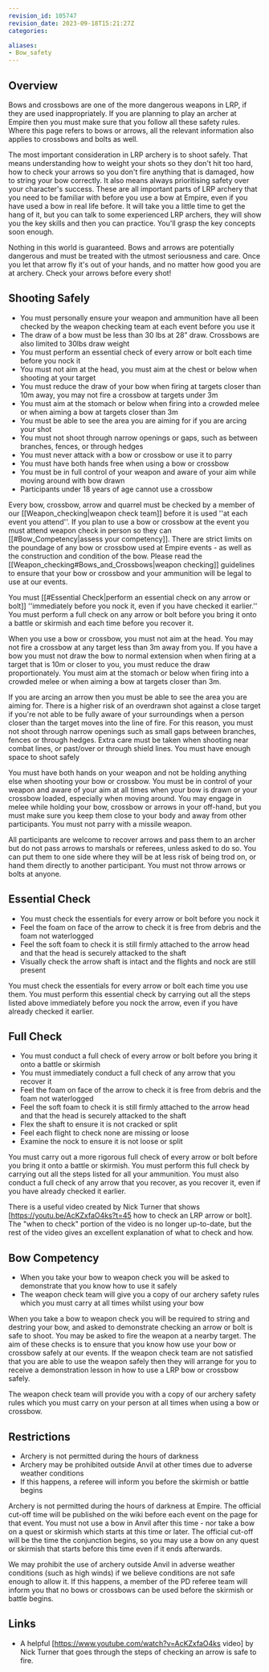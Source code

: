 ```yaml
---
revision_id: 105747
revision_date: 2023-09-18T15:21:27Z
categories:

aliases:
- Bow_safety
---
```



## Overview
Bows and crossbows are one of the more dangerous weapons in LRP, if they are used inappropriately. If you are planning to play an archer at Empire then you must make sure that you follow all these safety rules. Where this page refers to bows or arrows, all the relevant information also applies to crossbows and bolts as well.

The most important consideration in LRP archery is to shoot safely. That means understanding how to weight your shots so they don't hit too hard, how to check your arrows so you don't fire anything that is damaged, how to string your bow correctly. It also means always prioritising safety over your character's success. These are all important parts of LRP archery that you need to be familiar with before you use a bow at Empire, even if you have used a bow in real life before. It will take you a little time to get the hang of it, but you can talk to some experienced LRP archers, they will show you the key skills and then you can practice. You'll grasp the key concepts soon enough.

Nothing in this world is guaranteed. Bows and arrows are potentially dangerous and must be treated with the utmost seriousness and care. Once you let that arrow fly it's out of your hands, and no matter how good you are at archery. Check your arrows before every shot!


## Shooting Safely

* You must personally ensure your weapon and ammunition have all been checked by the weapon checking team at each event before you use it
* The draw of a bow must be less than 30 lbs at 28” draw. Crossbows are also limited to 30lbs draw weight
* You must perform an essential check of every arrow or bolt each time before you nock it
* You must not aim at the head, you must aim at the chest or below when shooting at your target
* You must reduce the draw of your bow when firing at targets closer than 10m away, you may not fire a crossbow at targets under 3m
* You must aim at the stomach or below when firing into a crowded melee or when aiming a bow at targets closer than 3m
* You must be able to see the area you are aiming for if you are arcing your shot
* You must not shoot through narrow openings or gaps, such as between branches, fences, or through hedges
* You must never attack with a bow or crossbow or use it to parry
* You must have both hands free when using a bow or crossbow
* You must be in full control of your weapon and aware of your aim while moving around with bow drawn
* Participants under 18 years of age cannot use a crossbow

Every bow, crossbow, arrow and quarrel must be checked by a member of our [[Weapon_checking|weapon check team]] before it is used ''at each event you attend''. If you plan to use a bow or crossbow at the event you must attend weapon check in person so they can [[#Bow_Competency|assess your competency]]. There are strict limits on the poundage of any bow or crossbow used at Empire events - as well as the construction and condition of the bow. Please read the [[Weapon_checking#Bows_and_Crossbows|weapon checking]] guidelines to ensure that your bow or crossbow and your ammunition will be legal to use at our events.

You must [[#Essential Check|perform an essential check on any arrow or bolt]] ''immediately before you nock it, even if you have checked it earlier.'' You must perform a full check on any arrow or bolt before you bring it onto a battle or skirmish and each time before you recover it.

When you use a bow or crossbow, you must not aim at the head. You may not fire a crossbow at any target less than 3m away from you. If you have a bow you must not draw the bow to normal extension when when firing at a target that is 10m or closer to you, you must reduce the draw proportionately. You must aim at the stomach or below when firing into a crowded melee or when aiming a bow at targets closer than 3m. 

If you are arcing an arrow then you must be able to see the area you are aiming for. There is a higher risk of an overdrawn shot against a close target if you're not able to be fully aware of your surroundings when a person closer than the target moves into the line of fire. For this reason, you must not shoot through narrow openings such as small gaps between branches, fences or through hedges. Extra care must be taken when shooting near combat lines, or past/over or through shield lines. You must have enough space to shoot safely

You must have both hands on your weapon and not be holding anything else when shooting your bow or crossbow. You must be in control of your weapon and aware of your aim at all times when your bow is drawn or your crossbow loaded, especially when moving around. You may engage in melee while holding your bow, crossbow or arrows in your off-hand, but you must make sure you keep them close to your body and away from other participants. You must not parry with a missile weapon.

All participants are welcome to recover arrows and pass them to an archer but do not pass arrows to marshals or referees, unless asked to do so. You can put them to one side where they will be at less risk of being trod on, or hand them directly to another participant. You must not throw arrows or bolts at anyone.

## Essential Check
* You must check the essentials for every arrow or bolt before you nock it
* Feel the foam on face of the arrow to check it is free from debris and the foam not waterlogged
* Feel the soft foam to check it is still firmly attached to the arrow head and that the head is securely attacked to the shaft
* Visually check the arrow shaft is intact and the flights and nock are still present

You must check the essentials for every arrow or bolt each time you use them. You must perform this essential check by carrying out all the steps listed above immediately before you nock the arrow, even if you have already checked it earlier.


## Full Check

* You must conduct a full check of every arrow or bolt before you bring it onto a battle or skirmish
* You must immediately conduct a full check of any arrow that you recover it
* Feel the foam on face of the arrow to check it is free from debris and the foam not waterlogged
* Feel the soft foam to check it is still firmly attached to the arrow head and that the head is securely attacked to the shaft
* Flex the shaft to ensure it is not cracked or split
* Feel each flight to check none are missing or loose
* Examine the nock to ensure it is not loose or split

You must carry out a more rigorous full check of every arrow or bolt before you bring it onto a battle or skirmish. You must perform this full check by carrying out all the steps listed for all your ammunition. You must also conduct a full check of any arrow that you recover, as you recover it, even if you have already checked it earlier.

There is a useful video created by Nick Turner that shows [https://youtu.be/AcKZxfaO4ks?t=45 how to check an LRP arrow or bolt]. The "when to check" portion of the video is no longer up-to-date, but the rest of the video gives an excellent explanation of what to check and how.

## Bow Competency
* When you take your bow to weapon check you will be asked to demonstrate that you know how to use it safely
* The weapon check team will give you a copy of our archery safety rules which you must carry at all times whilst using your bow

When you take a bow to weapon check you will be required to string and destring your bow, and asked to demonstrate checking an arrow or bolt is safe to shoot. You may be asked to fire the weapon at a nearby target. The aim of these checks is to ensure that you know how use your bow or crossbow safely at our events. If the weapon check team are not satisfied that you are able to use the weapon safely then they will arrange for you to receive a demonstration lesson in how to use a LRP bow or crossbow safely.

The weapon check team will provide you with a copy of our archery safety rules which you must carry on your person at all times when using a bow or crossbow.

## Restrictions

* Archery is not permitted during the hours of darkness
* Archery may be prohibited outside Anvil at other times due to adverse weather conditions
* If this happens, a referee will inform you before the skirmish or battle begins

Archery is not permitted during the hours of darkness at Empire. The official cut-off time will be published on the wiki before each event on the page for that event. You must not use a bow in Anvil after this time - nor take a bow on a quest or skirmish which starts at this time or later. The official cut-off will be the time the conjunction begins, so you may use a bow on any quest or skirmish that starts before this time even if it ends afterwards.

We may prohibit the use of archery outside Anvil in adverse weather conditions (such as high winds) if we believe conditions are not safe enough to allow it. If this happens, a member of the PD referee team will inform you that no bows or crossbows can be used before the skirmish or battle begins.

## Links
* A helpful [https://www.youtube.com/watch?v=AcKZxfaO4ks video] by Nick Turner that goes through the steps of checking an arrow is safe to fire.